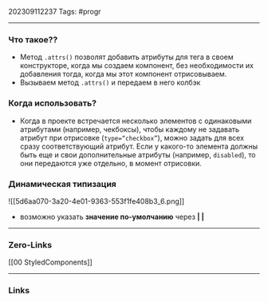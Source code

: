 202309112237
Tags: #progr

---
### Что такое?? 
-  Метод `.attrs()` позволят добавить атрибуты для тега в своем конструкторе, когда мы создаем компонент, без необходимости их добавления тогда, когда мы этот компонент отрисовываем.
- Вызываем метод `.attrs()` и передаем в него колбэк
### Когда использовать?  
- Когда в проекте встречается несколько элементов с одинаковыми атрибутами (например, чекбоксы), чтобы каждому не задавать атрибут при отрисовке (`type=“checkbox”`), можно задать для всех сразу соответствующий атрибут. Если у какого-то элемента должны быть еще и свои дополнительные атрибуты (например, `disabled`), то они передаются уже отдельно, в момент отрисовки.
### Динамическая типизация
![[5d6aa070-3a20-4e01-9363-553f1fe408b3_6.png]]
- возможно указать **значение по-умолчанию** через **| |** 
---
### Zero-Links
[[00 StyledComponents]]

---
### Links
